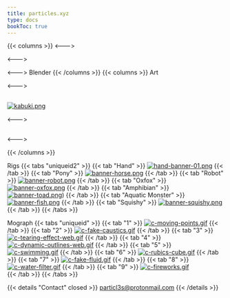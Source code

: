 ```yaml
---
title: particles.xyz
type: docs
bookToc: true
---
```

{{< columns >}}
<--->

<--->

<--->
Blender 
{{< /columns >}}
{{< columns >}}
Art

<--->
## 
[![kabuki.png](https://i.postimg.cc/YMPRd3Q0/kabuki.png)](kabuki)


<--->
## 

<--->


{{< /columns >}}

Rigs
{{< tabs "uniqueid2" >}}
{{< tab "Hand" >}}
[![hand-banner-01.png](https://i.postimg.cc/5byZt3Gs/hand-banner-01.png)](/hand_rig/)
{{< /tab >}}
{{< tab "Pony" >}}
[![banner-horse.png](https://i.postimg.cc/c0wMqmNG/banner-horse.png)](/horse_rig/)
{{< /tab >}}
{{< tab "Robot" >}}
[![banner-robot.png](https://i.postimg.cc/yBJyjKQd/banner-robot.png)](/purple_rig/)
{{< /tab >}}
{{< tab "Oxfox" >}}
[![banner-oxfox.png](https://i.postimg.cc/R9jQbYyT/banner-oxfox.png)](/oxfox_rig/)
{{< /tab >}}
{{< tab "Amphibian" >}}
[![banner-toad.png](https://i.postimg.cc/yKpT0xTt/banner-toad.png)](/toad_rig/))
{{< /tab >}}
{{< tab "Aquatic Monster" >}}
[![banner-fish.png](https://i.postimg.cc/nFWYxSzp/banner-fish.png)](/fish_rig/)
{{< /tab >}}
{{< tab "Squishy" >}}
[![banner-squishy.png](https://i.postimg.cc/W2nXB7g1/banner-squishy.png)](/squishy_rig/)
{{< /tab >}}
{{< /tabs >}}

Mograph
{{< tabs "uniqueid" >}}
{{< tab "1" >}}
[![c-moving-points.gif](https://i.postimg.cc/VmFTC1TH/c-moving-points.gif)](moving_points)
{{< /tab >}}
{{< tab "2" >}}
[![c-fake-caustics.gif](https://i.postimg.cc/cxZc7bK1/c-fake-caustics.gif)](fake_caustics)
{{< /tab >}}
{{< tab "3" >}}
[![c-tearing-effect-web.gif](https://i.postimg.cc/k7JwvMJz/c-tearing-effect-web.gif)](tearing_effect)
{{< /tab >}}
{{< tab "4" >}}
[![c-dynamic-outlines-web.gif](https://i.postimg.cc/cWPJbfLS/c-dynamic-outlines-web.gif)](dynamic_outlines)
{{< /tab >}}
{{< tab "5" >}}
[![c-swimming.gif](https://i.postimg.cc/4X5QZd95/c-swimming.gif)](/procedural_swimming/)
{{< /tab >}}
{{< tab "6" >}}
[![c-rubics-cube.gif](https://i.postimg.cc/hSbyfnrv/c-rubics-cube.gif)](/rubics_cube/)
{{< /tab >}}
{{< tab "7" >}}
[![c-fake-fluid.gif](https://i.postimg.cc/Dv5DBDCx/c-fake-fluid.gif)](/fake_fluid/)
{{< /tab >}}
{{< tab "8" >}}
[![c-water-filter.gif](https://i.postimg.cc/KZq81PCV/c-water-filter.gif)](/fluid_text/)
{{< /tab >}}
{{< tab "9" >}}
[![c-fireworks.gif](https://i.postimg.cc/knhVGK84/c-fireworks.gif)](/fireworks/)  
{{< /tab >}}
{{< /tabs >}}




{{< details "Contact" closed >}}
particl3s@protonmail.com
{{< /details >}}

